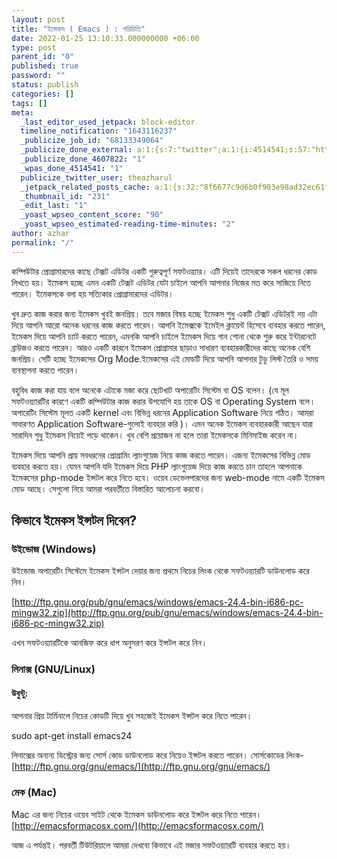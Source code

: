 ```yaml
---
layout: post
title: "ইমেকস ( Emacs ) : পরিচিতি"
date: 2022-01-25 13:10:33.000000000 +06:00
type: post
parent_id: "0"
published: true
password: ""
status: publish
categories: []
tags: []
meta:
  _last_editor_used_jetpack: block-editor
  timeline_notification: "1643116237"
  _publicize_job_id: "68133349064"
  _publicize_done_external: a:1:{s:7:"twitter";a:1:{i:4514541;s:57:"https://twitter.com/theazharul/status/1485963320708505614";}}
  _publicize_done_4607822: "1"
  _wpas_done_4514541: "1"
  publicize_twitter_user: theazharul
  _jetpack_related_posts_cache: a:1:{s:32:"8f6677c9d6b0f903e98ad32ec61f8deb";a:2:{s:7:"expires";i:1648338466;s:7:"payload";a:2:{i:0;a:1:{s:2:"id";i:7;}i:1;a:1:{s:2:"id";i:68;}}}}
  _thumbnail_id: "231"
  _edit_last: "1"
  _yoast_wpseo_content_score: "90"
  _yoast_wpseo_estimated-reading-time-minutes: "2"
author: azhar
permalink: "/"
---
```


কম্পিউটার প্রোগ্রামারদের কাছে টেক্সট এডিটর একটি গুরুত্বপূর্ণ সফটওয়্যার। এটি দিয়েই তাদেরকে সকল ধরনের কোড লিখতে হয়। ইমেকস হচ্ছে এমন একটি টেক্সট এডিটর যেটা চাইলে আপনি আপনার নিজের মত করে সাজিয়ে নিতে পারেন। ইমেকসকে বলা হয় সত্যিকার প্রোগ্রামারদের এডিটর।

খুব দ্রুত কাজ করার জন্য ইমেকস খুবই জনপ্রিয়। তবে মজার বিষয় হচ্ছে ইমেকস শুধু একটি টেক্সট এডিটরই নয় এটা দিয়ে আপনি আরো অনেক ধরনের কাজ করতে পারেন। আপনি ইমেক্সকে ইমেইল ক্লায়েন্ট হিসেবে ব্যবহার করতে পারেন, ইমেকস দিয়ে আপনি চ্যাট করতে পারেন, এমনকি আপনি চাইলে ইমেকস দিয়ে গান শোনা থেকে শুরু করে ইন্টারনেটে ব্রাউজও করতে পারেন। আরও একটি কারনে ইমেকস প্রোগ্রামার ছাড়াও সাধারণ ব্যবহারকারীদের কাছে অনেক বেশি জনপ্রিয়। সেটি হচ্ছে ইমেকসের Org Mode.ইমেকসের এই মোডটি দিয়ে আপনি আপনার টুডু লিস্ট তৈরি ও সময় ব্যবস্থাপনা করতে পারেন।

বহুবিধ কাজ করা যায় বলে অনেকে এটাকে মজা করে ছোটখাট অপারেটিং সিস্টেম বা OS বলেন। (যে মূল সফটওয়্যারটির কারণে একটি কম্পিউটার কাজ করার উপযোগি হয় তাকে OS বা Operating System বলে। অপারেটিং সিস্টেম মূলত একটি kernel এবং বিভিন্ন ধরনের Application Software নিয়ে গঠিত। আমরা সাধারণত Application Software-গুলোই ব্যবহার করি )। এমন অনেক ইমেকস ব্যবহারকারী আছেন যারা সারাদিন শুধু ইমেকস নিয়েই পড়ে থাকেন। খুব বেশি প্রয়োজন না হলে তারা ইমেকসকে মিনিমাইজ করেন না।

ইমেকস দিয়ে আপনি প্রায় সবধরনের প্রোগ্রামিং ল্যাংগুয়েজ নিয়ে কাজ করতে পারেন। এজন্য ইমেকসের বিভিন্ন মোড ব্যবহার করতে হয়। যেমন আপনি যদি ইমেকস দিয়ে PHP ল্যাংগুয়েজ দিয়ে কাজ করতে চান তাহলে আপনাকে ইমেকসের php-mode ইন্সটল করে নিতে হবে। ওয়েব ডেভেলপারদের জন্য web-mode নামে একটি ইমেকস মোড আছে। সেগুলো নিয়ে আমরা পরবর্তীতে বিস্তারিত আলোচনা করবো।

## কিভাবে ইমেকস ইন্সটল দিবেন?

### উইন্ডোজ (Windows)

উইন্ডোজ অপারেটিং সিস্টেমে ইমেকস ইন্সটল দেয়ার জন্য প্রথমে নিচের লিংক থেকে সফটওয়্যারটি ডাউনলোড করে নিন।

[http://ftp.gnu.org/pub/gnu/emacs/windows/emacs-24.4-bin-i686-pc-mingw32.zip](http://ftp.gnu.org/pub/gnu/emacs/windows/emacs-24.4-bin-i686-pc-mingw32.zip)

এখন সফটওয়্যারটিকে আনজিফ করে ধাপ অনুসরণ করে ইন্সটল করে নিন।

### লিনাক্স (GNU/Linux)

#### উবুন্টু:

আপনার প্রিয় টার্মিনালে নিচের কোডটি দিয়ে খুব সহজেই ইমেকস ইন্সটল করে নিতে পারেন।

‌‌‍‍sudo apt-get install emacs24‌‌‌‌‍‍

লিনাক্সের অন্যন্য ডিস্ট্রোর জন্য সোর্স কোড ডাউনলোড করে নিয়েও ইন্সটল করতে পারেন। সোর্সকোডের লিংক- [http://ftp.gnu.org/gnu/emacs/](http://ftp.gnu.org/gnu/emacs/)

### মেক (Mac)

Mac এর জন্য নিচের ওয়েব সাইট থেকে ইমেকস ডাউনলোড করে ইন্সটল করে নিতে পারেন।  
[http://emacsformacosx.com/](http://emacsformacosx.com/)

আজ এ পর্যন্তই। পরবর্তী টিউটরিয়ালে আমরা দেখবো কিভাবে এই মজার সফটওয়্যারটি ব্যবহার করতে হয়।
